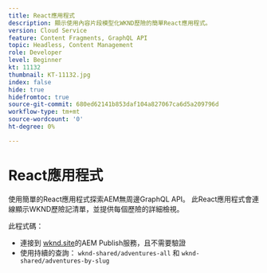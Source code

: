 ```yaml
---
title: React應用程式
description: 顯示使用內容片段模型化WKND歷險的簡單React應用程式。
version: Cloud Service
feature: Content Fragments, GraphQL API
topic: Headless, Content Management
role: Developer
level: Beginner
kt: 11132
thumbnail: KT-11132.jpg
index: false
hide: true
hidefromtoc: true
source-git-commit: 680ed62141b853daf104a827067ca6d5a209796d
workflow-type: tm+mt
source-wordcount: '0'
ht-degree: 0%

---
```



# React應用程式

使用簡單的React應用程式探索AEM無周邊GraphQL API。 此React應用程式會連線顯示WKND歷險記清單，並提供每個歷險的詳細檢視。

此程式碼：

+ 連接到 [wknd.site](https://wknd.site)的AEM Publish服務，且不需要驗證
+ 使用持續的查詢： `wknd-shared/adventures-all` 和 `wknd-shared/adventures-by-slug`
